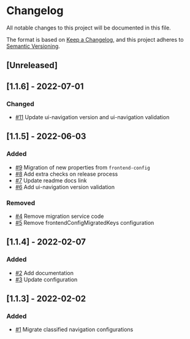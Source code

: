 # Changelog
All notable changes to this project will be documented in this file.

The format is based on [Keep a Changelog](https://keepachangelog.com/en/1.0.0/),
and this project adheres to [Semantic Versioning](https://semver.org/spec/v2.0.0.html).

## [Unreleased]

## [1.1.6] - 2022-07-01
### Changed
- [#11](https://github.com/mercadolibre/fury_classified-navigation-config/pull/11) Update ui-navigation version and ui-navigation validation

## [1.1.5] - 2022-06-03
### Added
- [#9](https://github.com/mercadolibre/fury_classified-navigation-config/pull/9) Migration of new properties from `frontend-config`
- [#8](https://github.com/mercadolibre/fury_classified-navigation-config/pull/8) Add extra checks on release process
- [#7](https://github.com/mercadolibre/fury_classified-navigation-config/pull/7) Update readme docs link
- [#6](https://github.com/mercadolibre/fury_classified-navigation-config/pull/6) Add ui-navigation version validation
### Removed
- [#4](https://github.com/mercadolibre/fury_classified-navigation-config/pull/4) Remove migration service code
- [#5](https://github.com/mercadolibre/fury_classified-navigation-config/pull/5) Remove frontendConfigMigratedKeys configuration

## [1.1.4] - 2022-02-07
### Added
- [#2](https://github.com/mercadolibre/fury_classified-navigation-config/pull/2) Add documentation
- [#3](https://github.com/mercadolibre/fury_classified-navigation-config/pull/3) Update configuration

## [1.1.3] - 2022-02-02
### Added
- [#1](https://github.com/mercadolibre/fury_classified-navigation-config/pull/1) Migrate classified navigation configurations
